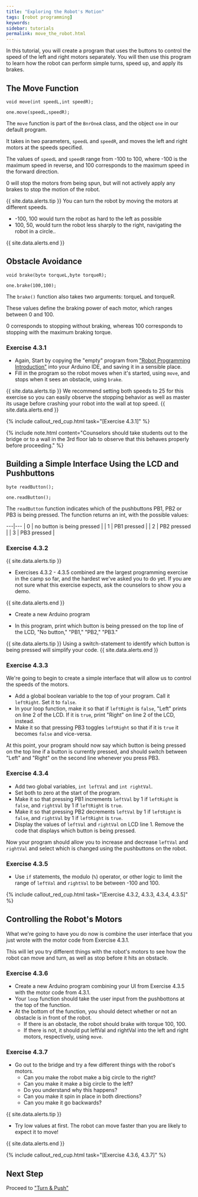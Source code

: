 ```yaml
---
title: "Exploring the Robot's Motion"
tags: [robot programming]
keywords:
sidebar: tutorials
permalink: move_the_robot.html
---
```


In this tutorial, you will create a program that uses the buttons to control the speed of the left and right motors separately. You will then use this program to learn how the robot can perform simple turns, speed up, and apply its brakes.

## The Move Function

```
void move(int speedL,int speedR);

one.move(speedL,speedR);
```

The `move` function is part of the `BnrOneA` class, and the object `one` in our default program.

It takes in two parameters, `speedL` and `speedR`, and moves the left and right motors at the speeds specified.

The values of `speedL` and `speedR` range from -100 to 100, where -100 is the maximum speed in reverse, and 100 corresponds to the maximum speed in the forward direction.

0 will stop the motors from being spun, but will not actively apply any brakes to stop the motion of the robot.

{{ site.data.alerts.tip }}
You can turn the robot by moving the motors at different speeds. 
<ul>
<li>-100, 100 would turn the robot as hard to the left as possible</li>
<li>100, 50, would turn the robot less sharply to the right, navigating the robot in a circle..</li>
</ul>
{{ site.data.alerts.end }}

## Obstacle Avoidance

```
void brake(byte torqueL,byte torqueR);

one.brake(100,100);
```

The `brake()` function also takes two arguments: torqueL and torqueR.

These values define the braking power of each motor, which ranges between 0 and 100.

0 corresponds to stopping without braking, whereas 100 corresponds to stopping with the maximum braking torque.

### Exercise 4.3.1

- Again, Start by copying the "empty" program from ["Robot Programming Introduction"](/robot_programming_introduction.html) into your Arduino IDE, and saving it in a sensible place.
- Fill in the program so the robot moves when it's started, using `move`, and stops when it sees an obstacle, using `brake`.

{{ site.data.alerts.tip }}
We recommend setting both speeds to 25 for this exercise so you can easily observe the stopping behavior as well as master its usage before crashing your robot into the wall at top speed.
{{ site.data.alerts.end }}

{% include callout_red_cup.html task="[Exercise 4.3.1]" %}

{% include note.html content="Counselors should take students out to the bridge or to a wall in the 3rd floor lab to observe that this behaves properly before proceeding." %}

## Building a Simple Interface Using the LCD and Pushbuttons

```
byte readButton();

one.readButton();
```

The `readButton` function indicates which of the pushbuttons PB1, PB2 or PB3 is being pressed. The function returns an int, with the possible values:

---|---
| 0 | no button is being pressed |
| 1 | PB1 pressed |
| 2 | PB2 pressed |
| 3 | PB3 pressed |

### Exercise 4.3.2

{{ site.data.alerts.tip }}
<ul>
<li>Exercises 4.3.2 - 4.3.5 combined are the largest programming exercise in the camp so far, and the hardest we've asked you to do yet. If you are not sure what this exercise expects, ask the counselors to show you a demo.</li>
</ul>
{{ site.data.alerts.end }}

- Create a new Arduino program

- In this program, print which button is being pressed on the top line of the LCD, "No button," "PB1," "PB2," "PB3."

{{ site.data.alerts.tip }}
Using a switch-statement to identify which button is being pressed will simplify your code.
{{ site.data.alerts.end }}

### Exercise 4.3.3

We're going to begin to create a simple interface that will allow us to control the speeds of the motors.

- Add a global boolean variable to the top of your program. Call it `leftRight`. Set it to `false`.
- In your loop function, make it so that if `leftRight` is `false`, "Left" prints on line 2 of the LCD. If it is `true`, print "Right" on line 2 of the LCD, instead.
- Make it so that pressing PB3 toggles `leftRight` so that if it is `true` it becomes `false` and vice-versa.

At this point, your program should now say which button is being pressed on the top line if a button is currently pressed, and should switch between "Left" and "Right" on the second line whenever you press PB3.

### Exercise 4.3.4

- Add two global variables, `int leftVal` and `int rightVal`.
- Set both to zero at the start of the program.
- Make it so that pressing PB1 increments `leftVal` by 1 if `leftRight` is `false`, and `rightVal` by 1 if `leftRight` is `true`.
- Make it so that pressing PB2 decrements `leftVal` by 1 if `leftRight` is `false`, and `rightVal` by 1 if `leftRight` is `true`.
- Display the values of `leftVal` and `rightVal` on LCD line 1. Remove the code that displays which button is being pressed.

Now your program should allow you to increase and decrease `leftVal` and `rightVal` and select which is changed using the pushbuttons on the robot.

### Exercise 4.3.5

- Use `if` statements, the modulo (`%`) operator, or other logic to limit the range of `leftVal` and `rightVal` to be between -100 and 100.

{% include callout_red_cup.html task="[Exercise 4.3.2, 4.3.3, 4.3.4, 4.3.5]" %}

## Controlling the Robot's Motors

What we're going to have you do now is combine the user interface that you just wrote with the motor code from Exercise 4.3.1.

This will let you try different things with the robot's motors to see how the robot can move and turn, as well as stop before it hits an obstacle.

### Exercise 4.3.6

- Create a new Arduino program combining your UI from Exercise 4.3.5 with the motor code from 4.3.1.
- Your `loop` function should take the user input from the pushbottons at the top of the function.
- At the bottom of the function, you should detect whether or not an obstacle is in front of the robot.
  - If there is an obstacle, the robot should brake with torque 100, 100.
  - If there is not, it should put leftVal and rightVal into the left and right motors, respectively, using `move`.

### Exercise 4.3.7

- Go out to the bridge and try a few different things with the robot's motors.
  - Can you make the robot make a big circle to the right?
  - Can you make it make a big circle to the left?
  - Do you understand why this happens?
  - Can you make it spin in place in both directions?
  - Can you make it go backwards?

{{ site.data.alerts.tip }}
<ul>
<li>Try low values at first. The robot can move faster than you are likely to expect it to move!</li>
</ul>
{{ site.data.alerts.end }}

{% include callout_red_cup.html task="[Exercise 4.3.6, 4.3.7]" %}

## Next Step

Proceed to ["Turn & Push"](turn_and_push.html)
